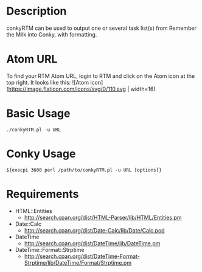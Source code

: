 # Description

conkyRTM can be used to output one or several task list(s) from Remember the Milk into Conky, with formatting.

# Atom URL

To find your RTM Atom URL, login to RTM and click on the Atom icon at the top right. It looks like this: ![Atom icon](https://image.flaticon.com/icons/svg/0/110.svg | width=16)

# Basic Usage

`./conkyRTM.pl -u URL`

# Conky Usage

`${execpi 3600 perl /path/to/conkyRTM.pl -u URL [options]}`

# Requirements

* HTML::Entities
   * http://search.cpan.org/dist/HTML-Parser/lib/HTML/Entities.pm
* Date::Calc
   * http://search.cpan.org/dist/Date-Calc/lib/Date/Calc.pod
* DateTime
   * http://search.cpan.org/dist/DateTime/lib/DateTime.pm
* DateTime::Format::Strptime
   * http://search.cpan.org/dist/DateTime-Format-Strptime/lib/DateTime/Format/Strptime.pm
